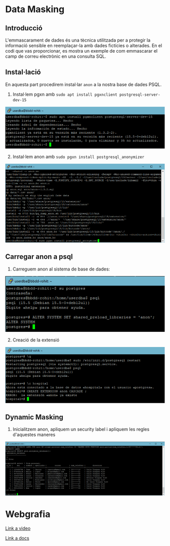 # Data Masking

## Introducció
L'emmascarament de dades és una tècnica utilitzada per a protegir la informació sensible en reemplaçar-la amb dades fictícies o alterades. En el codi que vas proporcionar, es mostra un exemple de com emmascarar el camp de correu electrònic en una consulta SQL.

## Instal·lació
En aquesta part procedirem instal·lar `anon` a la nostra base de dades PSQL.



1. Instal·lem pgxn amb `sudo apt install pgxnclient postgresql-server-dev-15`

![alt text](../../images/anon/1.png)

2. Instal·lem anon amb `sudo pgxn install postgresql_anonymizer`

![alt text](../../images/anon/2.png)

## Carregar anon a psql

1. Carreguem anon al sistema de base de dades:

![alt text](../../images/anon/3.png)

2. Creació de la extensió

![alt text](../../images/anon/4.png)

## Dynamic Masking

1. Inicialitzem anon, apliquem un security label i apliquem les regles d'aquestes maneres

![alt text](../../images/anon/5.png)

# Webgrafia

[Link a video ](https://www.youtube.com/watch?v=niIIFL4s-L8&t=45s)

[Link a docs ](https://postgresql-anonymizer.readthedocs.io/en/stable/dynamic_masking/)
